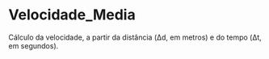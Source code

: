 # Velocidade_Media
Cálculo da velocidade, a partir da distância (Δd, em metros) e do tempo (Δt, em segundos).
